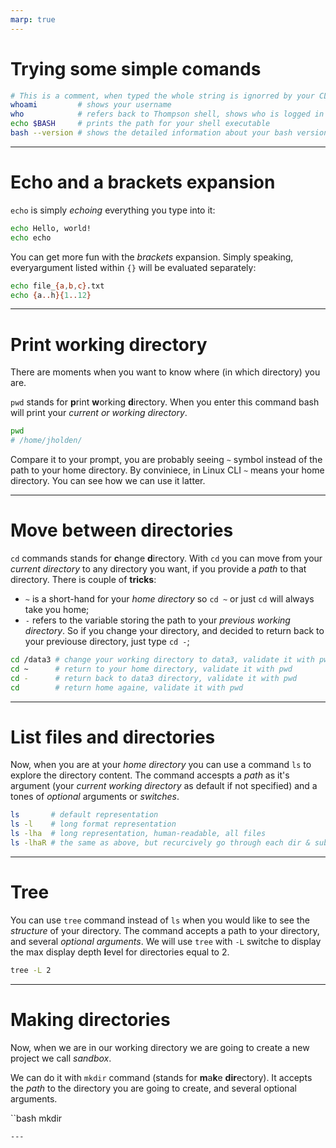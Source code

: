 ```yaml
---
marp: true
---
```


# Trying some simple comands

```bash
# This is a comment, when typed the whole string is ignorred by your CLI
whoami         # shows your username
who            # refers back to Thompson shell, shows who is logged in
echo $BASH     # prints the path for your shell executable
bash --version # shows the detailed information about your bash version
```
---

# Echo and a brackets expansion

`echo` is simply *echoing* everything you type into it:

```bash
echo Hello, world!
echo echo
```

You can get more fun with the *brackets* expansion. Simply speaking, everyargument listed within `{}` will be evaluated separately:

```bash
echo file_{a,b,c}.txt 
echo {a..h}{1..12}
```

---

# Print working directory

There are moments when you want to know where (in which directory) you are.

`pwd` stands for **p**rint **w**orking **d**irectory. When you enter this command bash will print your *current or working directory*.

```bash
pwd
# /home/jholden/
```

Compare it to your prompt, you are probably seeing `~` symbol instead of the path to your home directory. By conviniece, in Linux CLI `~` means your home directory. You can see how we can use it latter.

---

# Move between directories

`cd` commands stands for **c**hange **d**irectory. With `cd` you can move from your *current directory* to any directory you want, if you provide a *path* to that directory. There is couple of **tricks**:

- `~` is a short-hand for your *home directory* so `cd ~` or just `cd` will always take you home;
- `-` refers to the variable storing the path to your *previous working directory*. So if you change your directory, and decided to return back to your previouse directory, just type `cd -`;

```bash
cd /data3 # change your working directory to data3, validate it with pwd
cd ~      # return to your home directory, validate it with pwd
cd -      # return back to data3 directory, validate it with pwd
cd        # return home againe, validate it with pwd
```
---

# List files and directories

Now, when you are at your *home directory* you can use a command `ls` to explore the directory content. The command accespts a *path* as it's argument (your *current working directory* as default if not specified) and a tones of *optional* arguments or *switches*. 

```bash
ls       # default representation
ls -l    # long format representation
ls -lha  # long representation, human-readable, all files
ls -lhaR # the same as above, but recurcively go through each dir & subdir
```
---

# Tree

You can use `tree` command instead of `ls` when you would like to see the *structure* of your directory. The command accepts a path to your directory, and several *optional arguments*. We will use `tree` with `-L` switche to display the max display depth **l**evel for directories equal to 2.
```bash
tree -L 2
```

---

# Making directories

Now, when we are in our working directory we are going to create a new project we call *sandbox*. 

We can do it with `mkdir` command (stands for **m**a**k**e **dir**ectory). It accepts the *path* to the directory you are going to create, and several optional arguments.

``bash
mkdir 
```
---